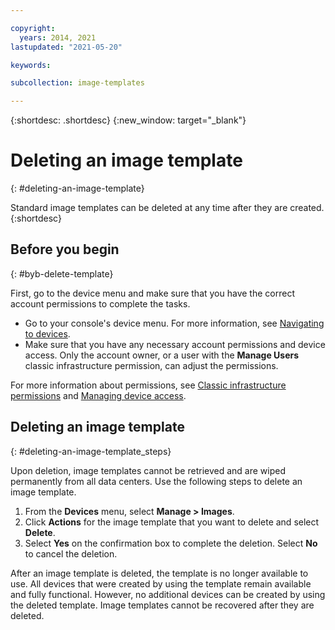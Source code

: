 ```yaml
---

copyright:
  years: 2014, 2021
lastupdated: "2021-05-20"

keywords:

subcollection: image-templates

---
```


{:shortdesc: .shortdesc}
{:new_window: target="_blank"}

# Deleting an image template
{: #deleting-an-image-template}

Standard image templates can be deleted at any time after they are created.
{:shortdesc}

## Before you begin
{: #byb-delete-template}

First, go to the device menu and make sure that you have the correct account permissions to complete the tasks.

* Go to your console's device menu. For more information, see [Navigating to devices](/docs/image-templates?topic=virtual-servers-navigating-devices).
* Make sure that you have any necessary account permissions and device access. Only the account owner, or a user with the **Manage Users** classic infrastructure permission, can adjust the permissions.

For more information about permissions, see [Classic infrastructure permissions](/docs/account?topic=account-infrapermission#infrapermission) and [Managing device access](/docs/virtual-servers?topic=virtual-servers-managing-device-access).

## Deleting an image template
{: #deleting-an-image-template_steps}

Upon deletion, image templates cannot be retrieved and are wiped permanently from all data centers. Use the following steps to delete an image template.

1. From the **Devices** menu, select **Manage > Images**.
2. Click **Actions** for the image template that you want to delete and select **Delete**.
3. Select **Yes** on the confirmation box to complete the deletion. Select **No** to cancel the deletion.

After an image template is deleted, the template is no longer available to use. All devices that were created by using the template remain available and fully functional. However, no additional devices can be created by using the deleted template. Image templates cannot be recovered after they are deleted.
